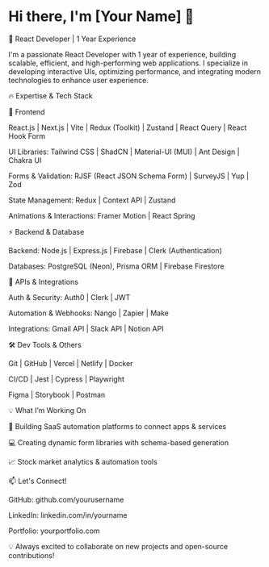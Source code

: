 # Hi there, I'm [Your Name] 👋

🚀 React Developer | 1 Year Experience

I'm a passionate React Developer with 1 year of experience, building scalable, efficient, and high-performing web applications. I specialize in developing interactive UIs, optimizing performance, and integrating modern technologies to enhance user experience.

🔥 Expertise & Tech Stack

📌 Frontend

React.js | Next.js | Vite | Redux (Toolkit) | Zustand | React Query | React Hook Form

UI Libraries: Tailwind CSS | ShadCN | Material-UI (MUI) | Ant Design | Chakra UI

Forms & Validation: RJSF (React JSON Schema Form) | SurveyJS | Yup | Zod

State Management: Redux | Context API | Zustand

Animations & Interactions: Framer Motion | React Spring

⚡ Backend & Database

Backend: Node.js | Express.js | Firebase | Clerk (Authentication)

Databases: PostgreSQL (Neon), Prisma ORM | Firebase Firestore

🔌 APIs & Integrations

Auth & Security: Auth0 | Clerk | JWT

Automation & Webhooks: Nango | Zapier | Make

Integrations: Gmail API | Slack API | Notion API

🛠 Dev Tools & Others

Git | GitHub | Vercel | Netlify | Docker

CI/CD | Jest | Cypress | Playwright

Figma | Storybook | Postman

💡 What I’m Working On

🚀 Building SaaS automation platforms to connect apps & services

💻 Creating dynamic form libraries with schema-based generation

📈 Stock market analytics & automation tools

📫 Let's Connect!

GitHub: github.com/yourusername

LinkedIn: linkedin.com/in/yourname

Portfolio: yourportfolio.com

💡 Always excited to collaborate on new projects and open-source contributions!
